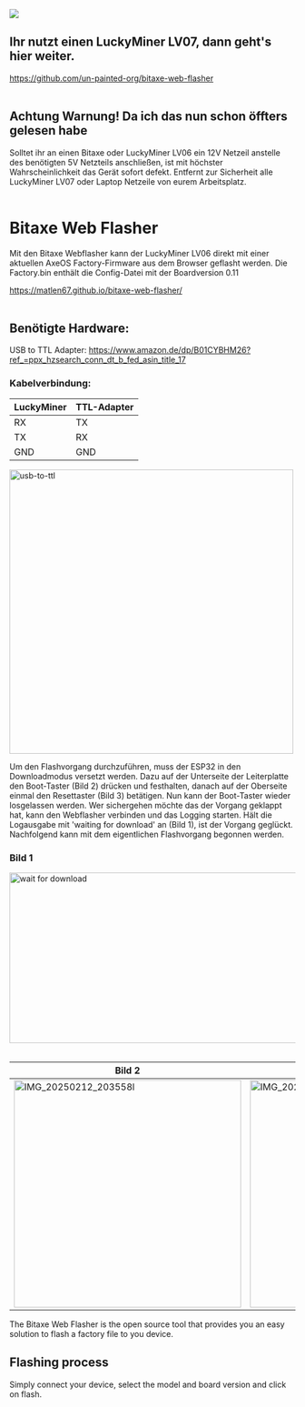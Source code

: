 [![](https://dcbadge.vercel.app/api/server/3E8ca2dkcC)](https://discord.gg/3E8ca2dkcC)

## Ihr nutzt einen LuckyMiner LV07, dann geht's hier weiter.
https://github.com/un-painted-org/bitaxe-web-flasher
<br><br>
## Achtung Warnung! Da ich das nun schon öffters gelesen habe
Solltet ihr an einen Bitaxe oder LuckyMiner LV06 ein 12V Netzeil anstelle des benötigten 5V Netzteils anschließen, ist mit höchster Wahrscheinlichkeit das Gerät sofort defekt. Entfernt zur Sicherheit alle LuckyMiner LV07 oder Laptop Netzeile von eurem Arbeitsplatz.  
<br>
# Bitaxe Web Flasher
Mit den Bitaxe Webflasher kann der LuckyMiner LV06 direkt mit einer aktuellen AxeOS Factory-Firmware aus dem Browser geflasht werden.
Die Factory.bin enthält die Config-Datei mit der Boardversion 0.11

https://matlen67.github.io/bitaxe-web-flasher/
<br><br>
## Benötigte Hardware:

USB to TTL Adapter: https://www.amazon.de/dp/B01CYBHM26?ref_=ppx_hzsearch_conn_dt_b_fed_asin_title_17


### Kabelverbindung:

LuckyMiner|TTL-Adapter
----------|-----------
   RX     |    TX     
   TX     |    RX     
   GND    |    GND    


<img src="https://github.com/user-attachments/assets/5d8fdfba-e75d-4d21-bf76-d0222ef9389e" alt="usb-to-ttl" width="500" height="500"> 



Um den Flashvorgang durchzuführen, muss der ESP32 in den Downloadmodus versetzt werden. Dazu auf der Unterseite der Leiterplatte den Boot-Taster (Bild 2) drücken und festhalten, danach auf der Oberseite einmal den Resettaster (Bild 3) betätigen. Nun kann der Boot-Taster wieder losgelassen werden. Wer sichergehen möchte das der Vorgang geklappt hat, kann den Webflasher verbinden und das Logging starten. Hält die Logausgabe mit 'waiting for download' an (Bild 1), ist der Vorgang geglückt.
Nachfolgend kann mit dem eigentlichen Flashvorgang begonnen werden.

### Bild 1 <br>
<img src="https://github.com/user-attachments/assets/c2b7e276-d748-4141-a0cd-6ff3c96edb03" alt="wait for download" width="600" height="300">
<br>
<br>

Bild 2|Bild 3
-----|-----
<img src="https://github.com/user-attachments/assets/d6c30460-eaa4-4726-82d3-84a9cbde348f" alt="IMG_20250212_203558l" width="400" height="400">|<img src="https://github.com/user-attachments/assets/5eec1b03-b0cd-4cb3-8938-036a6eb473eb" alt="IMG_20250212_203552" width="400" height="400">




The Bitaxe Web Flasher is the open source tool that provides you an easy solution to flash a factory file to you device.

## Flashing process

Simply connect your device, select the model and board version and click on flash.


